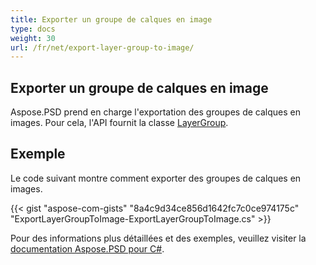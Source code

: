 ```yaml
---
title: Exporter un groupe de calques en image
type: docs
weight: 30
url: /fr/net/export-layer-group-to-image/
---
```


## **Exporter un groupe de calques en image**
Aspose.PSD prend en charge l'exportation des groupes de calques en images. Pour cela, l'API fournit la classe [LayerGroup](https://reference.aspose.com/net/psd/aspose.psd.fileformats.psd.layers/layergroup).

## Exemple

Le code suivant montre comment exporter des groupes de calques en images.

{{< gist "aspose-com-gists" "8a4c9d34ce856d1642fc7c0ce974175c" "ExportLayerGroupToImage-ExportLayerGroupToImage.cs" >}}

Pour des informations plus détaillées et des exemples, veuillez visiter la [documentation Aspose.PSD pour C#](https://docs.aspose.com/psd/net/).
